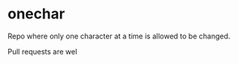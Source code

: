 # onechar

Repo where only one character at a time is allowed to be changed.

Pull requests are wel
